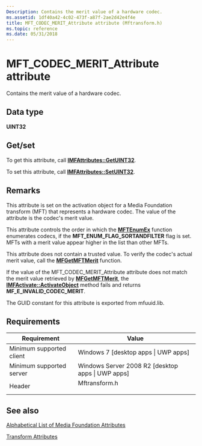 ```yaml
---
Description: Contains the merit value of a hardware codec.
ms.assetid: 1df40a42-4c02-473f-a87f-2ae2d42e4f4e
title: MFT_CODEC_MERIT_Attribute attribute (Mftransform.h)
ms.topic: reference
ms.date: 05/31/2018
---
```


# MFT\_CODEC\_MERIT\_Attribute attribute

Contains the merit value of a hardware codec.

## Data type

**UINT32**

## Get/set

To get this attribute, call [**IMFAttributes::GetUINT32**](/windows/desktop/api/mfobjects/nf-mfobjects-imfattributes-getuint32).

To set this attribute, call [**IMFAttributes::SetUINT32**](/windows/desktop/api/mfobjects/nf-mfobjects-imfattributes-setuint32).

## Remarks

This attribute is set on the activation object for a Media Foundation transform (MFT) that represents a hardware codec. The value of the attribute is the codec's merit value.

This attribute controls the order in which the [**MFTEnumEx**](/windows/desktop/api/mfapi/nf-mfapi-mftenumex) function enumerates codecs, if the **MFT\_ENUM\_FLAG\_SORTANDFILTER** flag is set. MFTs with a merit value appear higher in the list than other MFTs.

This attribute does not contain a trusted value. To verify the codec's actual merit value, call the [**MFGetMFTMerit**](/windows/desktop/api/mfapi/nf-mfapi-mfgetmftmerit) function.

If the value of the MFT\_CODEC\_MERIT\_Attribute attribute does not match the merit value retrieved by [**MFGetMFTMerit**](/windows/desktop/api/mfapi/nf-mfapi-mfgetmftmerit), the [**IMFActivate::ActivateObject**](/windows/desktop/api/mfobjects/nf-mfobjects-imfactivate-activateobject) method fails and returns **MF\_E\_INVALID\_CODEC\_MERIT**.

The GUID constant for this attribute is exported from mfuuid.lib.

## Requirements



| Requirement | Value |
|-------------------------------------|------------------------------------------------------------------------------------------|
| Minimum supported client<br/> | Windows 7 \[desktop apps \| UWP apps\]<br/>                                        |
| Minimum supported server<br/> | Windows Server 2008 R2 \[desktop apps \| UWP apps\]<br/>                           |
| Header<br/>                   | <dl> <dt>Mftransform.h</dt> </dl> |



## See also

<dl> <dt>

[Alphabetical List of Media Foundation Attributes](alphabetical-list-of-media-foundation-attributes.md)
</dt> <dt>

[Transform Attributes](transform-attributes.md)
</dt> </dl>

 

 




